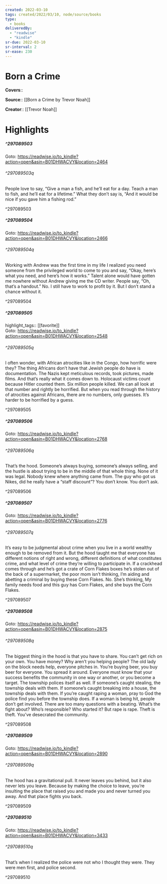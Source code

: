```yaml
---
created: 2022-03-10
tags: created/2022/03/10, node/source/books
type: 
  - books
deliveredBy: 
  - "readwise"
  - "kindle"
sr-due: 2022-03-10
sr-interval: 2
sr-ease: 230
---
```

# Born a Crime

**Covers**:: 

**Source**:: [[Born a Crime by Trevor Noah]]

**Creator**:: [[Trevor Noah]]

# Highlights
##### ^297089503


Goto: https://readwise.io/to_kindle?action=open&asin=B01DHWACVY&location=2464  

###### ^297089503q

People love to say, “Give a man a fish, and he’ll eat for a day. Teach a man to fish, and he’ll eat for a lifetime.” What they don’t say is, “And it would be nice if you gave him a fishing rod.” 

^297089503

##### ^297089504


Goto: https://readwise.io/to_kindle?action=open&asin=B01DHWACVY&location=2466  

###### ^297089504q

Working with Andrew was the first time in my life I realized you need someone from the privileged world to come to you and say, “Okay, here’s what you need, and here’s how it works.” Talent alone would have gotten me nowhere without Andrew giving me the CD writer. People say, “Oh, that’s a handout.” No. I still have to work to profit by it. But I don’t stand a chance without it. 

^297089504

##### ^297089505

highlight_tags:: [[favorite]]   
Goto: https://readwise.io/to_kindle?action=open&asin=B01DHWACVY&location=2548  

###### ^297089505q

I often wonder, with African atrocities like in the Congo, how horrific were they? The thing Africans don’t have that Jewish people do have is documentation. The Nazis kept meticulous records, took pictures, made films. And that’s really what it comes down to. Holocaust victims count because Hitler counted them. Six million people killed. We can all look at that number and rightly be horrified. But when you read through the history of atrocities against Africans, there are no numbers, only guesses. It’s harder to be horrified by a guess. 

^297089505

##### ^297089506


Goto: https://readwise.io/to_kindle?action=open&asin=B01DHWACVY&location=2768  

###### ^297089506q

That’s the hood. Someone’s always buying, someone’s always selling, and the hustle is about trying to be in the middle of that whole thing. None of it was legal. Nobody knew where anything came from. The guy who got us Nikes, did he really have a “staff discount”? You don’t know. You don’t ask. 

^297089506

##### ^297089507


Goto: https://readwise.io/to_kindle?action=open&asin=B01DHWACVY&location=2776  

###### ^297089507q

It’s easy to be judgmental about crime when you live in a world wealthy enough to be removed from it. But the hood taught me that everyone has different notions of right and wrong, different definitions of what constitutes crime, and what level of crime they’re willing to participate in. If a crackhead comes through and he’s got a crate of Corn Flakes boxes he’s stolen out of the back of a supermarket, the poor mom isn’t thinking, I’m aiding and abetting a criminal by buying these Corn Flakes. No. She’s thinking, My family needs food and this guy has Corn Flakes, and she buys the Corn Flakes. 

^297089507

##### ^297089508


Goto: https://readwise.io/to_kindle?action=open&asin=B01DHWACVY&location=2875  

###### ^297089508q

The biggest thing in the hood is that you have to share. You can’t get rich on your own. You have money? Why aren’t you helping people? The old lady on the block needs help, everyone pitches in. You’re buying beer, you buy beer for everyone. You spread it around. Everyone must know that your success benefits the community in one way or another, or you become a target. The township polices itself as well. If someone’s caught stealing, the township deals with them. If someone’s caught breaking into a house, the township deals with them. If you’re caught raping a woman, pray to God the police find you before the township does. If a woman is being hit, people don’t get involved. There are too many questions with a beating. What’s the fight about? Who’s responsible? Who started it? But rape is rape. Theft is theft. You’ve desecrated the community. 

^297089508

##### ^297089509


Goto: https://readwise.io/to_kindle?action=open&asin=B01DHWACVY&location=2890  

###### ^297089509q

The hood has a gravitational pull. It never leaves you behind, but it also never lets you leave. Because by making the choice to leave, you’re insulting the place that raised you and made you and never turned you away. And that place fights you back. 

^297089509

##### ^297089510


Goto: https://readwise.io/to_kindle?action=open&asin=B01DHWACVY&location=3433  

###### ^297089510q

That’s when I realized the police were not who I thought they were. They were men first, and police second. 

^297089510


